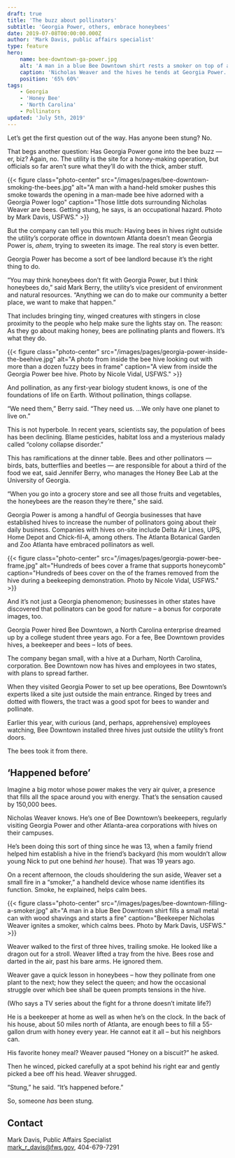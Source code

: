 ```yaml
---
draft: true
title: 'The buzz about pollinators'
subtitle: 'Georgia Power, others, embrace honeybees'
date: 2019-07-08T00:00:00.000Z
author: 'Mark Davis, public affairs specialist'
type: feature
hero:
    name: bee-downtown-ga-power.jpg
    alt: 'A man in a blue Bee Downtown shirt rests a smoker on top of a nearby hive as he prepares to give a beekeeping lesson.'
    caption: 'Nicholas Weaver and the hives he tends at Georgia Power. A beekeeper, Weaver tends to bees at corporate locations across Atlanta. Photo by Mark Davis, USFWS.'
    position: '65% 60%'
tags:
    - Georgia
    - 'Honey Bee'
    - 'North Carolina'
    - Pollinators
updated: 'July 5th, 2019'
---
```


Let’s get the first question out of the way. Has anyone been stung? No.

That begs another question: Has Georgia Power gone into the bee buzz &mdash; er, biz? Again, no. The utility is the site for a honey-making operation, but officials so far aren’t sure what they’ll do with the thick, amber stuff.

{{< figure class="photo-center" src="/images/pages/bee-downtown-smoking-the-bees.jpg" alt="A man with a hand-held smoker pushes this smoke towards the opening in a man-made bee hive adorned with a Georgia Power logo" caption="Those little dots surrounding Nicholas Weaver are bees. Getting stung, he says, is an occupational hazard. Photo by Mark Davis, USFWS." >}}

But the company can tell you this much: Having bees in hives right outside the utility’s corporate office in downtown Atlanta doesn’t mean Georgia Power is, *ahem*, trying to sweeten its image. The real story is even better.

Georgia Power has become a sort of bee landlord because it’s the right thing to do.

“You may think honeybees don’t fit with Georgia Power, but I think honeybees do,” said Mark Berry, the utility’s vice president of environment and natural resources. “Anything we can do to make our community a better place, we want to make that happen.”

That includes bringing tiny, winged creatures with stingers in close proximity to the people who help make sure the lights stay on. The reason: As they go about making honey, bees are pollinating plants and flowers. It’s what they do.

{{< figure class="photo-center" src="/images/pages/georgia-power-inside-the-beehive.jpg" alt="A photo from inside the bee hive looking out with more than a dozen fuzzy bees in frame" caption="A view from inside the Georgia Power bee hive. Photo by Nicole Vidal, USFWS." >}}

And pollination, as any first-year biology student knows, is one of the foundations of life on Earth. Without pollination, things collapse.

“We need them,” Berry said. “They need us. …We only have one planet to live on.”

This is not hyperbole. In recent years, scientists say, the population of bees has been declining. Blame pesticides, habitat loss and a mysterious malady called “colony collapse disorder.”

This has ramifications at the dinner table. Bees and other pollinators &mdash; birds, bats, butterflies and beetles &mdash; are responsible for about a third of the food we eat, said Jennifer Berry, who manages the Honey Bee Lab at the University of Georgia.

“When you go into a grocery store and see all those fruits and vegetables, the honeybees are the reason they’re there,” she said.

Georgia Power is among a handful of Georgia businesses that have established hives to increase the number of pollinators going about their daily business. Companies with hives on-site include Delta Air Lines, UPS, Home Depot and Chick-fil-A, among others. The Atlanta Botanical Garden and Zoo Atlanta have embraced pollinators as well.

{{< figure class="photo-center" src="/images/pages/georgia-power-bee-frame.jpg" alt="Hundreds of bees cover a frame that supports honeycomb" caption="Hundreds of bees cover on the of the frames removed from the hive during a beekeeping demonstration. Photo by Nicole Vidal, USFWS." >}}

And it’s not just a Georgia phenomenon; businesses in other states have discovered that pollinators can be good for nature – a bonus for corporate images, too.

Georgia Power hired Bee Downtown, a North Carolina enterprise dreamed up by a college student three years ago. For a fee, Bee Downtown provides hives, a beekeeper and bees – lots of bees.

The company began small, with a hive at a Durham, North Carolina, corporation. Bee Downtown now has hives and employees in two states, with plans to spread farther.

When they visited Georgia Power to set up bee operations, Bee Downtown’s experts liked a site just outside the main entrance. Ringed by trees and dotted with flowers, the tract was a good spot for bees to wander and pollinate.

Earlier this year, with curious (and, perhaps, apprehensive) employees watching, Bee Downtown installed three hives just outside the utility’s front doors.

The bees took it from there.

## ‘Happened before’

Imagine a big motor whose power makes the very air quiver, a presence that fills all the space around you with energy. That’s the sensation caused by 150,000 bees.

Nicholas Weaver knows. He’s one of Bee Downtown’s beekeepers, regularly visiting Georgia Power and other Atlanta-area corporations with hives on their campuses.

He’s been doing this sort of thing since he was 13, when a family friend helped him establish a hive in the friend’s backyard (his mom wouldn’t allow young Nick to put one behind *her* house). That was 19 years ago.

On a recent afternoon, the clouds shouldering the sun aside, Weaver set a small fire in a “smoker,” a handheld device whose name identifies its function. Smoke, he explained, helps calm bees.

{{< figure class="photo-center" src="/images/pages/bee-downtown-filling-a-smoker.jpg" alt="A man in a blue Bee Downtown shirt fills a small metal can with wood shavings and starts a fire" caption="Beekeeper Nicholas Weaver ignites a smoker, which calms bees. Photo by Mark Davis, USFWS." >}}

Weaver walked to the first of three hives, trailing smoke. He looked like a dragon out for a stroll. Weaver lifted a tray from the hive. Bees rose and darted in the air, past his bare arms. He ignored them.

Weaver gave a quick lesson in honeybees – how they pollinate from one plant to the next; how they select the queen; and how the occasional struggle over which bee shall be queen prompts tensions in the hive.

(Who says a TV series about the fight for a throne doesn’t imitate life?)

He is a beekeeper at home as well as when he’s on the clock. In the back of his house, about 50 miles north of Atlanta, are enough bees to fill a 55-gallon drum with honey every year. He cannot eat it all – but his neighbors can.

His favorite honey meal? Weaver paused “Honey on a biscuit?” he asked.

Then he winced, picked carefully at a spot behind his right ear and gently picked a bee off his head. Weaver shrugged.

“Stung,” he said. “It’s happened before.”

So, someone *has* been stung.

## Contact

Mark Davis, Public Affairs Specialist  
[mark_r_davis@fws.gov](mailto:mark_r_davis@fws.gov), 404-679-7291